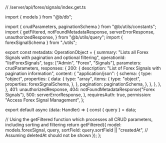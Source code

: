 // /server/api/forex/signals/index.get.ts

import { models } from "@b/db";

import { crudParameters, paginationSchema } from "@b/utils/constants";
import {
  getFiltered,
  notFoundMetadataResponse,
  serverErrorResponse,
  unauthorizedResponse,
} from "@b/utils/query";
import { forexSignalSchema } from "./utils";

export const metadata: OperationObject = {
  summary: "Lists all Forex Signals with pagination and optional filtering",
  operationId: "listForexSignals",
  tags: ["Admin", "Forex", "Signals"],
  parameters: crudParameters,
  responses: {
    200: {
      description: "List of Forex Signals with pagination information",
      content: {
        "application/json": {
          schema: {
            type: "object",
            properties: {
              data: {
                type: "array",
                items: {
                  type: "object",
                  properties: forexSignalSchema,
                },
              },
              pagination: paginationSchema,
            },
          },
        },
      },
    },
    401: unauthorizedResponse,
    404: notFoundMetadataResponse("Forex Signals"),
    500: serverErrorResponse,
  },
  requiresAuth: true,
  permission: "Access Forex Signal Management",
};

export default async (data: Handler) => {
  const { query } = data;

  // Using the getFiltered function which processes all CRUD parameters, including sorting and filtering
  return getFiltered({
    model: models.forexSignal,
    query,
    sortField: query.sortField || "createdAt",
    // Assuming deletedAt should not be shown
  });
};
